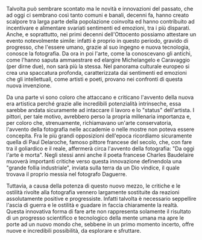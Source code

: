 Talvolta può sembrare scontato ma le novità e innovazioni del passato, che ad oggi ci sembrano così tanto comuni e banali, decenni fa, hanno creato scalpore tra larga parte della popolazione coinvolta ed hanno contribuito ad incentivare e alimentare svariati sentimenti ed emozioni, tra i più disparati.
Anche, e soprattutto, nei primi decenni dell'Ottocento possiamo attestare un evento notevolmente simile: infatti è proprio in questo periodo, gravido di progresso, che l'essere umano, grazie al suo ingegno e nuova tecnologia, conosce la fotografia. Da ora in poi l'arte, come la conoscevano gli antichi, come l'hanno saputa ammaestrare ed elargire Michelangelo e Caravaggio (per dirne due), non sarà più la stessa. Nel panorama culturale europeo si crea una spaccatura profonda, caratterizzata dai sentimenti ed emozioni che gli intellettuali, come artisti e poeti, provano nei confronti di questa nuova invenzione.

Da una parte vi sono coloro che attaccano e criticano l'avvento della nuova era artistica perché grazie alle incredibili potenzialità intrinseche, essa sarebbe andata sicuramente ad intaccare il lavoro e lo "status" dell'artista. I pittori, per tale motivo, avrebbero perso la propria millenaria importanza e, per coloro che, strenuamente, richiamavano un'arte conservatoria, l'avvento della fotografia nelle accademie o nelle mostre non poteva essere concepita.
Fra le più grandi opposizioni dell'epoca ricordiamo sicuramente quella di Paul Delaroche, famoso pittore francese del secolo, che, con fare tra il goliardico e il reale, affermerà circa l'avvento della fotografia: "Da oggi l'arte è morta".
Negli stessi anni anche il poeta francese Charles Baudelaire muoverà importanti critiche verso questa innovazione definendola una "grande follia industriale", inviata sulla terra da un Dio vindice, il quale trovava il proprio messia nel fotografo Daguerre.

Tuttavia, a causa della potenza di questo nuovo mezzo, le critiche e le ostilità rivolte alla fotografia vennero largamente sostituite da reazioni assolutamente positive e progressiste.
Infatti talvolta è necessario seppellire l'ascia di guerra e le ostilità e guadare in faccia chiaramente la realtà. Questa innovativa forma di fare arte non rappresenta solamente il risultato di un progresso scientifico e tecnologico della mente umana ma apre le porte ad un nuovo mondo che, sebbene in un primo momento incerto, offre nuove e incredibili possibilità, da esplorare e sfruttare.
